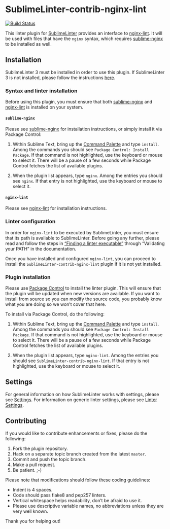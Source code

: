 SublimeLinter-contrib-nginx-lint
================================

[![Build Status](https://travis-ci.org/SublimeLinter/SublimeLinter-contrib-nginx-lint.svg?branch=master)](https://travis-ci.org/SublimeLinter/SublimeLinter-contrib-nginx-lint)

This linter plugin for [SublimeLinter][docs] provides an interface to [nginx-lint][nginx-lint-homepage]. It will be used with files that have the `nginx` syntax, which requires [sublime-nginx][sublime-nginx-homepage] to be installed as well.

## Installation
SublimeLinter 3 must be installed in order to use this plugin. If SublimeLinter 3 is not installed, please follow the instructions [here][installation].

### Syntax and linter installation
Before using this plugin, you must ensure that both [sublime-nginx][sublime-nginx-homepage] and [nginx-lint][nginx-lint-homepage] is installed on your system. 

#### `sublime-nginx`
Please see [sublime-nginx][sublime-nginx-homepage] for installation instructions, or simply install it via Package Control:

1. Within Sublime Text, bring up the [Command Palette][cmd] and type `install`. Among the commands you should see `Package Control: Install Package`. If that command is not highlighted, use the keyboard or mouse to select it. There will be a pause of a few seconds while Package Control fetches the list of available plugins.

2. When the plugin list appears, type `nginx`. Among the entries you should see `nginx`. If that entry is not highlighted, use the keyboard or mouse to select it.

#### `nginx-lint`

Please see [nginx-lint][nginx-lint-homepage] for installation instructions.

### Linter configuration
In order for `nginx-lint` to be executed by SublimeLinter, you must ensure that its path is available to SublimeLinter. Before going any further, please read and follow the steps in [“Finding a linter executable”](http://sublimelinter.readthedocs.org/en/latest/troubleshooting.html#finding-a-linter-executable) through “Validating your PATH” in the documentation.

Once you have installed and configured `nginx-lint`, you can proceed to install the `SublimeLinter-contrib-nginx-lint` plugin if it is not yet installed.

### Plugin installation
Please use [Package Control][pc] to install the linter plugin. This will ensure that the plugin will be updated when new versions are available. If you want to install from source so you can modify the source code, you probably know what you are doing so we won’t cover that here.

To install via Package Control, do the following:

1. Within Sublime Text, bring up the [Command Palette][cmd] and type `install`. Among the commands you should see `Package Control: Install Package`. If that command is not highlighted, use the keyboard or mouse to select it. There will be a pause of a few seconds while Package Control fetches the list of available plugins.

1. When the plugin list appears, type `nginx-lint`. Among the entries you should see `SublimeLinter-contrib-nginx-lint`. If that entry is not highlighted, use the keyboard or mouse to select it.

## Settings
For general information on how SublimeLinter works with settings, please see [Settings][settings]. For information on generic linter settings, please see [Linter Settings][linter-settings].

## Contributing
If you would like to contribute enhancements or fixes, please do the following:

1. Fork the plugin repository.
1. Hack on a separate topic branch created from the latest `master`.
1. Commit and push the topic branch.
1. Make a pull request.
1. Be patient.  ;-)

Please note that modifications should follow these coding guidelines:

- Indent is 4 spaces.
- Code should pass flake8 and pep257 linters.
- Vertical whitespace helps readability, don’t be afraid to use it.
- Please use descriptive variable names, no abbreviations unless they are very well known.

Thank you for helping out!

[docs]: http://sublimelinter.readthedocs.org
[installation]: http://sublimelinter.readthedocs.org/en/latest/installation.html
[locating-executables]: http://sublimelinter.readthedocs.org/en/latest/usage.html#how-linter-executables-are-located
[pc]: https://sublime.wbond.net/installation
[cmd]: http://docs.sublimetext.info/en/sublime-text-3/extensibility/command_palette.html
[settings]: http://sublimelinter.readthedocs.org/en/latest/settings.html
[linter-settings]: http://sublimelinter.readthedocs.org/en/latest/linter_settings.html
[inline-settings]: http://sublimelinter.readthedocs.org/en/latest/settings.html#inline-settings

[nginx-lint-homepage]: https://github.com/temoto/nginx-lint
[sublime-nginx-homepage]: https://github.com/brandonwamboldt/sublime-nginx